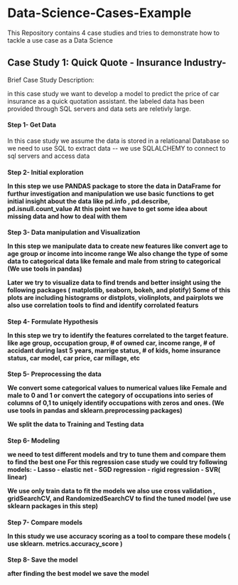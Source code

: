 # Data-Science-Cases-Example
This Repository contains 4 case studies and tries to demonstrate how to tackle a use case as a Data Science

<h2> Case Study 1: Quick Quote - Insurance Industry- </h2>

Brief Case Study Description:

in this case study we want to develop a model to predict the price of car insurance as a quick quotation assistant. the labeled data has been provided through SQL servers and data sets are reletivly large.  

<h4> Step 1- Get Data </h4>

In this case study we assume the data is stored in a relatioanal Database so we need to use SQL to extract data 
-- we use SQLALCHEMY to connect to sql servers and access data


<h4> Step 2- Initial exploration 

In this step we use PANDAS package to store the data in DataFrame for furthur investigation and manipulation
we use basic functions to get initial insight about the data like pd.info , pd.describe, pd.isnull.count_value 
At this point we have to get some idea about missing data and how to deal with them

<h4> Step 3- Data manipulation and Visualization

In this step we manipulate data to create new features like convert age to age group or income into income range 
We also change the type of some data to categorical data like female and male from string to categorical (We use tools in pandas)

Later we try to visualize data to find trends and better insight using the following packages ( matplotlib, seaborn, bokeh, and plotify)
Some of this plots are including histograms or distplots, violinplots, and pairplots we also use correlation tools to find and identify corrolated featurs 

<h4> Step 4- Formulate Hypothesis 

In this step we try to identify the features correlated to the target feature. like age group, occupation group, # of owned car, income range, # of accidant during last 5 years, marrige status, # of kids, home insurance status, car model, car price, car millage, etc



<h4> Step 5- Preprocessing the data

We convert some categorical values to numerical values like Female and male to 0 and 1  or convert the category of occupations into series of columns of 0,1 to uniqely identify occupations with zeros and ones. (We use tools in pandas and sklearn.preprocessing packages)

We split the data to Training and Testing data 

<h4> Step 6- Modeling 

we need to test different models and try to tune them and compare them to find the best one
For this regression case study we could try following models: - Lasso
                                                              - elastic net
                                                              - SGD regression
                                                              - rigid regression 
                                                              - SVR( linear)
                                                              
 We use only train data to fit the models
 we also use cross validation , gridSearchCV, and RandomizedSearchCV to find the tuned model
 (we use sklearn packages in this step)
 
 <h4> Step 7- Compare models
 
 In this study we use accuracy scoring as a tool to compare these models ( use sklearn. metrics.accuracy_score )


<h4> Step 8- Save the model

after finding the best model we save the model 







